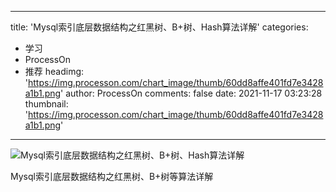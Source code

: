
---
title: 'Mysql索引底层数据结构之红黑树、B+树、Hash算法详解'
categories: 
 - 学习
 - ProcessOn
 - 推荐
headimg: 'https://img.processon.com/chart_image/thumb/60dd8affe401fd7e3428a1b1.png'
author: ProcessOn
comments: false
date: 2021-11-17 03:23:28
thumbnail: 'https://img.processon.com/chart_image/thumb/60dd8affe401fd7e3428a1b1.png'
---

<div>   
<img class="thumb" alt="Mysql索引底层数据结构之红黑树、B+树、Hash算法详解" src="https://img.processon.com/chart_image/thumb/60dd8affe401fd7e3428a1b1.png" referrerpolicy="no-referrer">
<p>Mysql索引底层数据结构之红黑树、B+树等算法详解</p>  
</div>
            